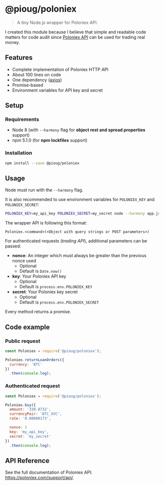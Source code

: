 # @pioug/poloniex

> A tiny Node.js wrapper for Poloniex API.

I created this module because I believe that simple and readable code matters for code audit since [Poloniex API](https://poloniex.com/) can be used for trading real money.

## Features

- Complete implementation of Poloniex HTTP API
- About 100 lines on code
- One dependency ([axios](https://github.com/mzabriskie/axios))
- Promise-based
- Environment variables for API key and secret

## Setup

### Requirements

- Node 8 (with `--harmony` flag for **object rest and spread properties** support)
- npm 5.1.0 (for **npm lockfiles** support)

### Installation

```sh
npm install --save @pioug/poloniex
```

## Usage

Node must run with the `--harmony` flag.

It is also recommended to use environment variables for `POLONIEX_KEY` and `POLONIEX_SECRET`:

```sh
POLONIEX_KEY=my_api_key POLONIEX_SECRET=my_secret node --harmony app.js
```

The wrapper API is following this format:

```
Poloniex.<command>(<Object with query strings or POST parameters>)
```

For authenticated requests (_trading API_), additional parameters can be passed:

- **nonce**: An integer which must always be greater than the previous nonce used
  - Optional
  - Default is `Date.now()`
- **key**: Your Poloniex API key
  - Optional
  - Default is `process.env.POLONIEX_KEY`
- **secret**: Your Poloniex key secret
  - Optional
  - Default is `process.env.POLONIEX_SECRET`

Every method returns a promise.

## Code example

### Public request

```js
const Poloniex = require('@pioug/poloniex');

Poloniex.returnLoanOrders({
  currency: 'BTC'
})
  .then(console.log);
```

### Authenticated request

```js
const Poloniex = require('@pioug/poloniex');

Poloniex.buy({
  amount: '338.8732',
  currencyPair: 'BTC_XVC',
  rate: '0.00000173',

  nonce: 1
  key: 'my_api_key',
  secret: 'my_secret'
})
  .then(console.log);
```

## API Reference

See the full documentation of Poloniex API: https://poloniex.com/support/api/.
